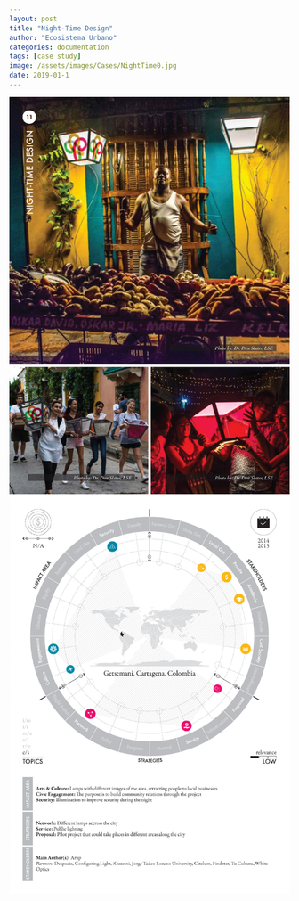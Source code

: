 ```yaml
---
layout: post
title: "Night-Time Design"
author: "Ecosistema Urbano"
categories: documentation
tags: [case study]
image: /assets/images/Cases/NightTime0.jpg
date: 2019-01-1
---
```


![NightTime0](/assets/images/Cases/NightTime0.jpg)
![NightTime1](/assets/images/Cases/NightTime1.jpg)
